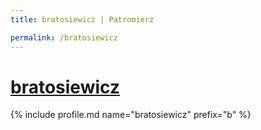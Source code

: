 ```yaml
---
title: bratosiewicz | Patromierz

permalink: /bratosiewicz
---
```


# [bratosiewicz](https://patronite.pl/bratosiewicz)

{% include profile.md name="bratosiewicz" prefix="b" %}
